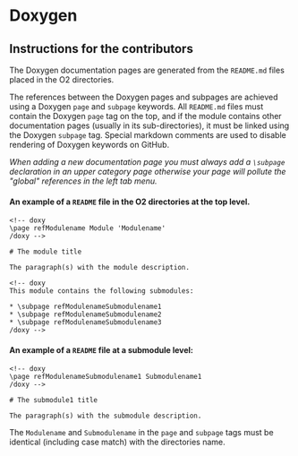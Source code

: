 <!-- doxy
\page refdocDoxygenInstructions Doxygen Instructions
/doxy -->

# Doxygen 

## Instructions for the contributors

The Doxygen documentation pages are generated from the `README.md` files placed in the O2 directories. 

The references between the Doxygen pages and subpages are achieved using a Doxygen `page` and `subpage` keywords. All `README.md` files must contain the Doxygen `page` tag on the top, and if the module contains other documentation pages (usually in its sub-directories), it must be linked using the Doxygen `subpage` tag. Special markdown comments are used to disable rendering of Doxygen keywords on GitHub.

*When adding a new documentation page you must always add a `\subpage` declaration in an upper category page otherwise your page will pollute the "global" references in the left tab menu.*


#### An example of a `README` file in the O2 directories at the top level.

    <!-- doxy
    \page refModulename Module 'Modulename'
    /doxy -->

    # The module title

    The paragraph(s) with the module description.

    <!-- doxy
    This module contains the following submodules:
    
    * \subpage refModulenameSubmodulename1
    * \subpage refModulenameSubmodulename2
    * \subpage refModulenameSubmodulename3
    /doxy -->


#### An example of a `README` file at a submodule level:

    <!-- doxy
    \page refModulenameSubmodulename1 Submodulename1
    /doxy -->

    # The submodule1 title

    The paragraph(s) with the submodule description.

The `Modulename` and `Submodulename` in the `page` and `subpage` tags must be identical (including case match) with the directories name. 
